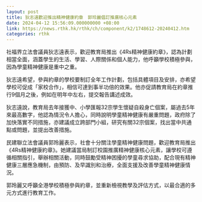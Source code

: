 ```yaml
---
layout: post
title: 狄志遠歡迎推出精神健康約章　郭玲麗倡訂推廣核心元素
date: 2024-04-12 15:56:09.000000000 +08:00
link: https://news.rthk.hk/rthk/ch/component/k2/1748612-20240412.htm
categories: rthk
---
```


社福界立法會議員狄志遠表示，歡迎教育局推出《4Rs精神健康約章》，認為計劃相當全面，涵蓋學生的生活、學習、人際關係和個人能力，他呼籲學校積極參與，因為學童精神健康是重中之重。

狄志遠希望，參與約章的學校要制訂全年工作計劃，包括具體項目及安排，亦希望學校可促成「家校合作」，相信可達到事半功倍的效果。他亦促請教育局在約章推行9個月之後，例如在明年中左右，提交報告講述成效。

狄志遠說，教育局去年接獲中、小學匯報32宗學生懷疑自殺身亡個案，屬過去5年來最高數字，他認為情況令人擔心，同時說明學童精神健康有嚴重問題，政府除了加快落實不同措施，亦建議成立跨部門小組，研究有關32宗個案，找出當中共通點或問題，並提出改善措施。

民建聯立法會議員郭玲麗表示，社會十分關注學童精神健康問題，歡迎教育局推出《4Rs精神健康約章》。她建議當局制訂校園推廣精神健康核心元素，讓學校可遵循相關指引，舉辦相關活動，同時鼓勵受精神困擾的學童尋求協助，配合現有精神健康三層應急機制，由預防、及早識別和治療，全面支援及改善學童精神健康情況。

郭玲麗又呼籲全港學校積極參與約章，並重新檢視教學及評估方式，以最合適的多元方式進行教育工作。
